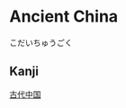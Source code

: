 # Ancient China
こだいちゅうごく

## Kanji
[古](../Kanji/kanji-dict/古.md)[代](../Kanji/kanji-dict/代.md)[中](../Kanji/kanji-dict/中.md)[国](../Kanji/kanji-dict/国.md)